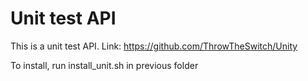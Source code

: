 # Unit test API

This is a unit test API. Link: https://github.com/ThrowTheSwitch/Unity

To install, run install_unit.sh in previous folder
